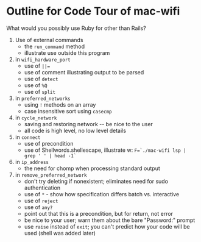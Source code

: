 # Outline for Code Tour of mac-wifi

What would you possibly use Ruby for other than Rails?

1) Use of external commands
    * the `run_command` method
    * illustrate use outside this program
1) in `wifi_hardware_port`
    * use of `||=`
    * use of comment illustrating output to be parsed 
    * use of `detect`
    * use of `%Q`
    * use of `split`
1) in `preferred_networks`
    * using `!` methods on an array
    * case insensitive sort using `casecmp`
1) in `cycle_network`
    * saving and restoring network -- be nice to the user
    * all code is high level, no low level details
1) in `connect`
    * use of precondition
    * use of Shellwords.shellescape, illustrate w: ``F=`./mac-wifi lsp | grep ' ' | head -1` ``
1) in `ip_address`
    * the need for chomp when processing standard output
1) in `remove_preferred_network`
    * don't try deleting if nonexistent; eliminates need for sudo authentication
    * use of `*` - show how specification differs batch vs. interactive
    * use of `reject`
    * use of `any?`
    * point out that this is a precondition, but for return, not error
    * be nice to your user; warn them about the bare "Password:" prompt
    * use `raise` instead of `exit`; you can't predict how your code will be used (shell was added later)
    